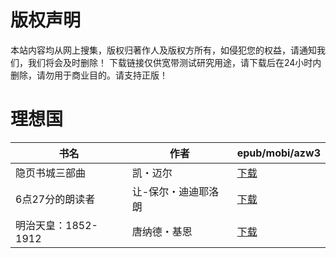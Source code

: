 # 版权声明

本站内容均从网上搜集，版权归著作人及版权方所有，如侵犯您的权益，请通知我们，我们将会及时删除！ 下载链接仅供宽带测试研究用途，请下载后在24小时内删除，请勿用于商业目的。请支持正版！

# 理想国

| 书名 | 作者 | epub/mobi/azw3 |
| --- | --- | --- |
| 隐页书城三部曲 | 凯・迈尔 | [下载](https://url89.ctfile.com/f/31084289-1357051819-6372fc?p=8866) |
| 6点27分的朗读者 |  让-保尔・迪迪耶洛朗 | [下载](https://url89.ctfile.com/f/31084289-1357033048-452f4a?p=8866) |
| 明治天皇：1852-1912 | 唐纳德・基恩 | [下载](https://url89.ctfile.com/f/31084289-1357021156-b23e9c?p=8866) |
